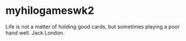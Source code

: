 # myhilogameswk2

Life is not a matter of holding good cards, but sometimes playing a poor hand well. Jack London.
